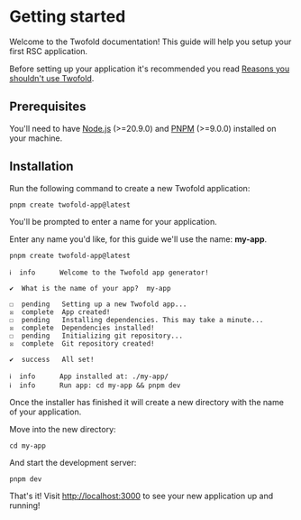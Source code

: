 # Getting started

Welcome to the Twofold documentation! This guide will help you setup your first RSC application.

Before setting up your application it's recommended you read [Reasons you shouldn't use Twofold](/docs/guides/reasons-you-shouldnt-use-twofold).

## Prerequisites

You'll need to have [Node.js](https://nodejs.org) (>=20.9.0) and [PNPM](https://pnpm.io) (>=9.0.0) installed on your machine.

## Installation

Run the following command to create a new Twofold application:

```shell
pnpm create twofold-app@latest
```

You'll be prompted to enter a name for your application.

Enter any name you'd like, for this guide we'll use the name: **my-app**.

```shell
pnpm create twofold-app@latest

ℹ  info      Welcome to the Twofold app generator!

✔  What is the name of your app?  my-app

☐  pending   Setting up a new Twofold app...
☒  complete  App created!
☐  pending   Installing dependencies. This may take a minute...
☒  complete  Dependencies installed!
☐  pending   Initializing git repository...
☒  complete  Git repository created!

✔  success   All set!

ℹ  info      App installed at: ./my-app/
ℹ  info      Run app: cd my-app && pnpm dev
```

Once the installer has finished it will create a new directory with the name of your application.

Move into the new directory:

```shell
cd my-app
```

And start the development server:

```shell
pnpm dev
```

That's it! Visit [http://localhost:3000](http://localhost:3000) to see your new application up and running!

